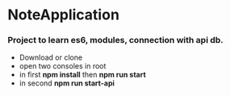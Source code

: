 # NoteApplication

### Project to learn es6, modules, connection with api db.

- Download or clone
- open two consoles in root
- in first **npm install** then **npm run start**
- in second **npm run start-api**
